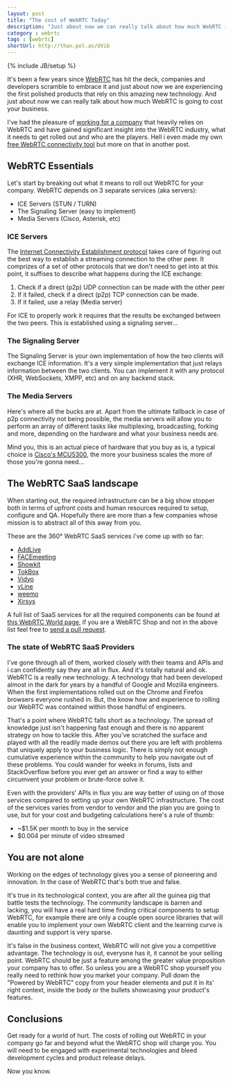```yaml
---
layout: post
title: "The cost of WebRTC Today"
description: "Just about now we can really talk about how much WebRTC is going to cost your business."
category : webrtc
tags : [webrtc]
shortUrl: http://than.pol.as/UVib
---
```

{% include JB/setup %}

It's been a few years since [WebRTC][] has hit the deck, companies and developers scramble to embrace it and just about now we are experiencing the first polished products that rely on this amazing new technology. And just about now we can really talk about how much WebRTC is going to cost your business.

I've had the pleasure of [working for a company](http://talksession.com) that heavily relies on WebRTC and have gained significant insight into the WebRTC industry, what it needs to get rolled out and who are the players. Hell i even made my own [free WebRTC connectivity tool][netscan] but more on that in another post.

## WebRTC Essentials

Let's start by breaking out what it means to roll out WebRTC for your company. WebRTC depends on 3 separate services (aka servers):

* ICE Servers (STUN / TURN)
* The Signaling Server (easy to implement)
* Media Servers (Cisco, Asterisk, etc)

### ICE Servers

The [Internet Connectivity Establishment protocol][ice] takes care of figuring out the best way to establish a streaming connection to the other peer. It comprizes of a set of other protocols that we don't need to get into at this point, it suffises to describe what happens during the ICE exchange:

1. Check if a direct (p2p) UDP connection can be made with the other peer
1. If it failed, check if a direct (p2p) TCP connection can be made.
1. If it failed, use a relay (Media server)

For ICE to properly work it requires that the results be exchanged between the two peers. This is established using a signaling server...

### The Signaling Server

The Signaling Server is your own implementation of how the two clients will exchange ICE information. It's a very simple implementation that just relays information between the two clients. You can implement it with any protocol (XHR, WebSockets, XMPP, etc) and on any backend stack.

### The Media Servers

Here's where all the bucks are at. Apart from the ultimate fallback in case of p2p connectivity not being possible, the media servers will allow you to perform an array of different tasks like multiplexing, broadcasting, forking and more, depending on the hardware and what your business needs are.

Mind you, this is an actual piece of hardware that you buy as is, a typical choice is [Cisco's MCU5300](http://www.cisco.com/c/en/us/products/conferencing/telepresence-mcu-5300-series/index.html), the more your business scales the more of those you're gonna need...

## The WebRTC SaaS landscape

When starting out, the required infrastructure can be a big show stopper both in terms of upfront costs and human resources required to setup, configure and QA. Hopefully there are more than a few companies whose mission is to abstract all of this away from you. 

These are the 360° WebRTC SaaS services i've come up with so far:

* [AddLive](http://www.addlive.com/)
* [FACEmeeting](https://facemeeting.com/)
* [Showkit](http://www.showkit.com/)
* [TokBox](http://tokbox.com/)
* [Vidyo](http://www.vidyo.com/)
* [vLine](https://vline.com/developer/)
* [weemo](http://www.weemo.com/)
* [Xirsys](http://xirsys.com/)

A full list of SaaS services for all the required components can be found at [this WebRTC World page](http://www.webrtcworld.com/webrtc-list.aspx), if you are a WebRTC Shop and not in the above list feel free to [send a pull request](https://github.com/thanpolas/thanpolas.github.com/blob/master/_posts/webrtc/2014-03-19-The-Cost-of-WebRTC-Today.md).

### The state of WebRTC SaaS Providers

I've gone through all of them, worked closely with their teams and APIs and i can confidently say they are all in flux. And it's totally natural and ok. WebRTC is a really new technology. A technology that had been developed almost in the dark for years by a handful of Google and Mozilla engineers. When the first implementations rolled out on the Chrome and Firefox browsers everyone rushed in. But, the know how and experience to rolling our WebRTC was contained within those handful of engineers.

That's a point where WebRTC falls short as a technology. The spread of knowledge just isn't happening fast enough and there is no apparent strategy on how to tackle this. After you've scratched the surface and played with all the readily made demos out there you are left with problems that uniquely apply to your business logic. There is simply not enough cumulative experience within the community to help you navigate out of these problems. You could wander for weeks in forums, lists and StackOverflow before you ever get an answer or find a way to either circumvent your problem or brute-force solve it.

Even with the providers' APIs in flux you are way better of using on of those services compared to setting up your own WebRTC infrastructure. The cost of the services varies from vendor to vendor and the plan you are going to use, but for your cost and budgeting calculations here's a rule of thumb:

* ~$1.5K per month to buy in the service
* $0.004 per minute of video streamed

## You are not alone

Working on the edges of technology gives you a sense of pioneering and innovation. In the case of WebRTC that's both true and false. 

It's true in its technological context, you are after all the guinea pig that battle tests the technology. The community landscape is barren and lacking, you will have a real hard time finding critical components to setup WebRTC, for example there are only a couple open source libraries that will enable you to implement your own WebRTC client and the learning curve is daunting and support is very sparse.

It's false in the business context, WebRTC will not give you a competitive advantage. The technology is out, everyone has it, it cannot be your selling point. WebRTC should be just a feature among the greater value proposition your company has to offer. So unless you are a WebRTC shop yourself you really need to rethink how you market your company. Pull down the "Powered by WebRTC" copy from your header elements and put it in its' right context, inside the body or the bullets showcasing your product's features.

## Conclusions

Get ready for a world of hurt. The costs of rolling out WebRTC in your company go far and beyond what the WebRTC shop will charge you. You will need to be engaged with experimental technologies and bleed development cycles and product release delays.

Now you know.

[WebRTC]: http://www.webrtc.org/
[netscan]: http://www.check-connectivity.com/
[ice]: http://en.wikipedia.org/wiki/Interactive_Connectivity_Establishment
